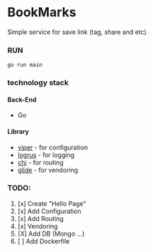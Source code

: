 # BookMarks

Simple service for save link (tag, share and etc)


### RUN

```
go run main
```


### technology stack

#### Back-End

* Go

#### Library

+ [viper](github.com/spf13/viper) - for configuration
+ [logrus](github.com/Sirupsen/logrus) - for logging
+ [chi](github.com/pressly/chi) - for routing
+ [glide](github.com/Masterminds/glide) - for vendoring

### TODO:

1. [x] Create "Hello Page"
2. [x] Add Configuration
3. [x] Add Routing
4. [x] Vendoring
4. [X] Add DB (Mongo ...)
6. [ ] Add Dockerfile
